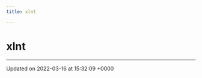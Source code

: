```yaml
---
title: xlnt

---
```


# xlnt








-------------------------------

Updated on 2022-03-16 at 15:32:09 +0000